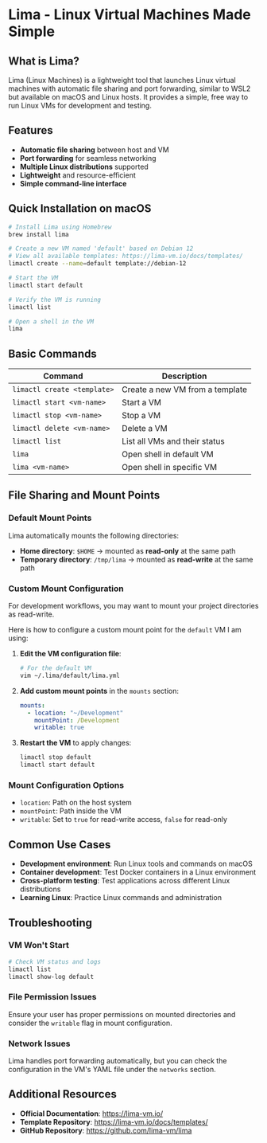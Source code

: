 # Lima - Linux Virtual Machines Made Simple

## What is Lima?

Lima (Linux Machines) is a lightweight tool that launches Linux virtual machines
with automatic file sharing and port forwarding, similar to WSL2 but available
on macOS and Linux hosts. It provides a simple, free way to run Linux VMs for
development and testing.

## Features

- **Automatic file sharing** between host and VM
- **Port forwarding** for seamless networking
- **Multiple Linux distributions** supported
- **Lightweight** and resource-efficient
- **Simple command-line interface**

## Quick Installation on macOS

```sh
# Install Lima using Homebrew
brew install lima

# Create a new VM named 'default' based on Debian 12
# View all available templates: https://lima-vm.io/docs/templates/
limactl create --name=default template://debian-12

# Start the VM
limactl start default

# Verify the VM is running
limactl list

# Open a shell in the VM
lima
```

## Basic Commands

| Command                     | Description                     |
| --------------------------- | ------------------------------- |
| `limactl create <template>` | Create a new VM from a template |
| `limactl start <vm-name>`   | Start a VM                      |
| `limactl stop <vm-name>`    | Stop a VM                       |
| `limactl delete <vm-name>`  | Delete a VM                     |
| `limactl list`              | List all VMs and their status   |
| `lima`                      | Open shell in default VM        |
| `lima <vm-name>`            | Open shell in specific VM       |

## File Sharing and Mount Points

### Default Mount Points

Lima automatically mounts the following directories:

- **Home directory**: `$HOME` → mounted as **read-only** at the same path
- **Temporary directory**: `/tmp/lima` → mounted as **read-write** at the same
  path

### Custom Mount Configuration

For development workflows, you may want to mount your project directories as
read-write.

Here is how to configure a custom mount point for the `default` VM I am using:

1. **Edit the VM configuration file**:

   ```sh
   # For the default VM
   vim ~/.lima/default/lima.yml
   ```

2. **Add custom mount points** in the `mounts` section:

   ```yaml
   mounts:
     - location: "~/Development"
       mountPoint: /Development
       writable: true
   ```

3. **Restart the VM** to apply changes:

   ```sh
   limactl stop default
   limactl start default
   ```

### Mount Configuration Options

- `location`: Path on the host system
- `mountPoint`: Path inside the VM
- `writable`: Set to `true` for read-write access, `false` for read-only

## Common Use Cases

- **Development environment**: Run Linux tools and commands on macOS
- **Container development**: Test Docker containers in a Linux environment
- **Cross-platform testing**: Test applications across different Linux
  distributions
- **Learning Linux**: Practice Linux commands and administration

## Troubleshooting

### VM Won't Start

```sh
# Check VM status and logs
limactl list
limactl show-log default
```

### File Permission Issues

Ensure your user has proper permissions on mounted directories and consider the
`writable` flag in mount configuration.

### Network Issues

Lima handles port forwarding automatically, but you can check the configuration
in the VM's YAML file under the `networks` section.

## Additional Resources

- **Official Documentation**: <https://lima-vm.io/>
- **Template Repository**: <https://lima-vm.io/docs/templates/>
- **GitHub Repository**: <https://github.com/lima-vm/lima>

